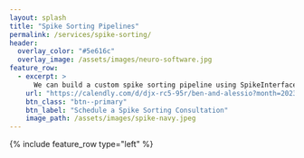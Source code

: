 ```yaml
---
layout: splash
title: "Spike Sorting Pipelines"
permalink: /services/spike-sorting/
header:
  overlay_color: "#5e616c"
  overlay_image: /assets/images/neuro-software.jpg
feature_row:
  - excerpt: >
      We can build a custom spike sorting pipeline using SpikeInterface, taking into account your specific task, recording technology, and scientific questions. This pipeline will be open source and we will work with your team to train them how to use the pipeline and make modifications.
    url: "https://calendly.com/d/djx-rc5-95r/ben-and-alessio?month=2023-05"
    btn_class: "btn--primary"
    btn_label: "Schedule a Spike Sorting Consultation"
    image_path: /assets/images/spike-navy.jpeg
---
```

{% include feature_row type="left" %}